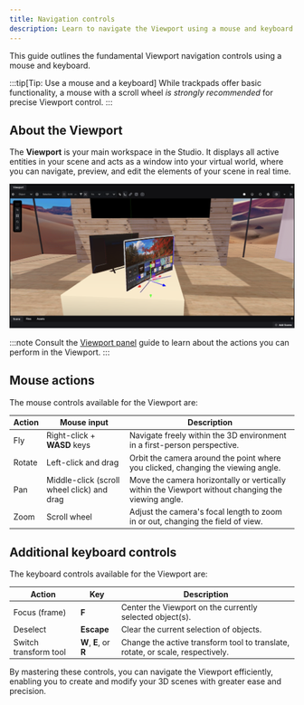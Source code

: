 ```yaml
---
title: Navigation controls
description: Learn to navigate the Viewport using a mouse and keyboard.
---
```


This guide outlines the fundamental Viewport navigation controls using a mouse and keyboard.

:::tip[Tip: Use a mouse and a keyboard]
While trackpads offer basic functionality, a mouse with a scroll wheel *is strongly recommended* for precise Viewport control.
:::

## About the Viewport

The **Viewport** is your main workspace in the Studio. It displays all active entities in your scene and acts as a window into your virtual world, where you can navigate, preview, and edit the elements of your scene in real time.

![Viewport window in the Studio](../../../../assets/images/get-started/ir-engine-studio/navigation-controls/viewport-window-studio.png)

:::note
Consult the [Viewport panel](/get-started/ir-engine-studio/studio-interface/viewport-panel) guide to learn about the actions you can perform in the Viewport.
:::

## Mouse actions

The mouse controls available for the Viewport are:

| Action | Mouse input | Description |
| --- | --- | --- |
| Fly | Right-click + **WASD** keys | Navigate freely within the 3D environment in a first-person perspective. |
| Rotate | Left-click and drag | Orbit the camera around the point where you clicked, changing the viewing angle. |
| Pan | Middle-click (scroll wheel click) and drag | Move the camera horizontally or vertically within the Viewport without changing the viewing angle. |
| Zoom | Scroll wheel | Adjust the camera's focal length to zoom in or out, changing the field of view. |

## Additional keyboard controls

The keyboard controls available for the Viewport are:

| Action | Key | Description |
| --- | --- | --- |
| Focus (frame) | **F** | Center the Viewport on the currently selected object(s). |
| Deselect | **Escape** | Clear the current selection of objects. |
| Switch transform tool | **W**, **E**, or **R** | Change the active transform tool to translate, rotate, or scale, respectively. |

By mastering these controls, you can navigate the Viewport efficiently, enabling you to create and modify your 3D scenes with greater ease and precision.
